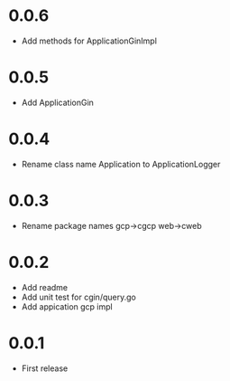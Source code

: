 # 0.0.6

- Add methods for ApplicationGinImpl

# 0.0.5

- Add ApplicationGin

# 0.0.4

- Rename class name Application to ApplicationLogger

# 0.0.3

- Rename package names gcp->cgcp web->cweb

# 0.0.2

- Add readme
- Add unit test for cgin/query.go
- Add appication gcp impl

# 0.0.1

- First release